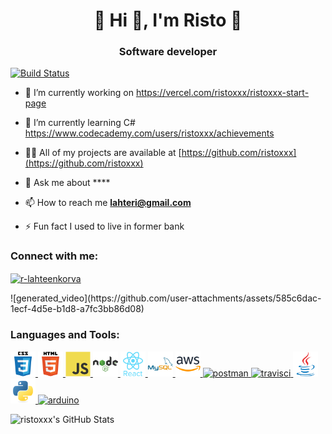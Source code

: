 <h1 align="center">💾 Hi 👋, I'm Risto 💾</h1>
<h3 align="center">Software developer</h3>

[![Build Status](https://app.travis-ci.com/ristoxxx/Tesla.svg?token=cH8YXqr3wQLpyK9FrpjY&branch=main)](https://app.travis-ci.com/ristoxxx/Tesla)

- 🔭 I’m currently working on https://vercel.com/ristoxxx/ristoxxx-start-page

- 🌱 I’m currently learning C# https://www.codecademy.com/users/ristoxxx/achievements

- 👨‍💻 All of my projects are available at [https://github.com/ristoxxx](https://github.com/ristoxxx)

- 💬 Ask me about ****

- 📫 How to reach me **lahteri@gmail.com**

- ⚡ Fun fact I used to live in former bank

<h3 align="left">Connect with me:</h3>
<p align="left">
<a href="https://linkedin.com/in/r-lahteenkorva" target="blank"><img align="center" src="https://www.vectorlogo.zone/logos/linkedin/linkedin-icon.svg" alt="r-lahteenkorva" height="30" width="40" /></a>
</p>
![generated_video](https://github.com/user-attachments/assets/585c6dac-1ecf-4d5e-b1d8-a7fc3bb86d08)

<h3 align="left">Languages and Tools:</h3>
<p > <a href="https://developer.android.com" target="_blank" rel="noreferrer"> 
<a href="https://www.w3schools.com/css/" target="_blank" rel="noreferrer"> <img src="https://raw.githubusercontent.com/devicons/devicon/master/icons/css3/css3-original-wordmark.svg" alt="css3" width="40" height="40"/> </a>
<a href="https://www.w3.org/html/" target="_blank" rel="noreferrer"> <img src="https://raw.githubusercontent.com/devicons/devicon/master/icons/html5/html5-original-wordmark.svg" alt="html5" width="40" height="40"/> </a> 
<a href="https://developer.mozilla.org/en-US/docs/Web/JavaScript" target="_blank" rel="noreferrer"> <img src="https://raw.githubusercontent.com/devicons/devicon/master/icons/javascript/javascript-original.svg" alt="javascript" width="40" height="40"/> </a> 
<a href="https://nodejs.org" target="_blank" rel="noreferrer"> <img src="https://raw.githubusercontent.com/devicons/devicon/master/icons/nodejs/nodejs-original-wordmark.svg" alt="nodejs" width="40" height="40"/> </a> 
<a href="https://reactjs.org/" target="_blank" rel="noreferrer"> <img src="https://raw.githubusercontent.com/devicons/devicon/master/icons/react/react-original-wordmark.svg" alt="react" width="40" height="40"/> </a>
<a href="https://www.mysql.com/" target="_blank" rel="noreferrer"> <img src="https://raw.githubusercontent.com/devicons/devicon/master/icons/mysql/mysql-original-wordmark.svg" alt="mysql" width="40" height="40"/> </a> 
<a href="https://aws.amazon.com" target="_blank" rel="noreferrer"> <img src="https://raw.githubusercontent.com/devicons/devicon/master/icons/amazonwebservices/amazonwebservices-original-wordmark.svg" alt="aws" width="40" height="40"/> </a> 
<a href="https://postman.com" target="_blank" rel="noreferrer"> <img src="https://www.vectorlogo.zone/logos/getpostman/getpostman-icon.svg" alt="postman" width="40" height="40"/> </a> 
<a href="https://travis-ci.org" target="_blank" rel="noreferrer"> <img src="https://www.vectorlogo.zone/logos/travis-ci/travis-ci-icon.svg" alt="travisci" width="40" height="40"/> </a> 
<a href="https://www.java.com" target="_blank" rel="noreferrer"> <img src="https://raw.githubusercontent.com/devicons/devicon/master/icons/java/java-original.svg" alt="java" width="40" height="40"/> </a>
<a href="https://www.python.org" target="_blank" rel="noreferrer"> <img src="https://raw.githubusercontent.com/devicons/devicon/master/icons/python/python-original.svg" alt="python" width="40" height="40"/> </a>  
<a href="https://www.arduino.cc/" target="_blank" rel="noreferrer"> <img src="https://cdn.worldvectorlogo.com/logos/arduino-1.svg" alt="arduino" width="40" height="40"/> </a> </p>
<img src="https://github-readme-streak-stats.herokuapp.com/?user=ristoxxx&theme=default&hide_border=false" alt="ristoxxx's GitHub Stats" />
